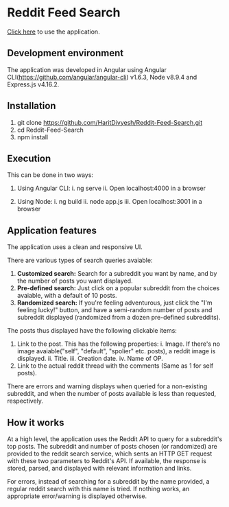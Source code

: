 # Reddit Feed Search

[Click here](https://reddit-feed-search.firebaseapp.com/) to use the application.

## Development environment

The application was developed in Angular using Angular CLI(https://github.com/angular/angular-cli) v1.6.3, Node v8.9.4 and Express.js v4.16.2.

## Installation

1. git clone https://github.com/HaritDivyesh/Reddit-Feed-Search.git
2. cd Reddit-Feed-Search
3. npm install

## Execution

This can be done in two ways:

1. Using Angular CLI:
	i. ng serve
	ii. Open localhost:4000 in a browser

2. Using Node:
	i. ng build
	ii. node app.js
	iii. Open localhost:3001 in a browser

## Application features

The application uses a clean and responsive UI.

There are various types of search queries avaiable:

1. **Customized search:** Search for a subreddit you want by name, and by the number of posts you want displayed.
2. **Pre-defined search:** Just click on a popular subreddit from the choices avaiable, with a default of 10 posts.
3. **Randomized search:** If you're feeling adventurous, just click the "I'm feeling lucky!" button, and have a semi-random number of posts and subreddit displayed (randomized from a dozen pre-defined subreddits).

The posts thus displayed have the following clickable items:

1. Link to the post. This has the following properties:
	i. Image. If there's no image avaiable("self", "default", "spolier" etc. posts), a reddit image is displayed.
	ii. Title.
	iii. Creation date.
	iv. Name of OP.
2. Link to the actual reddit thread with the comments (Same as 1 for self posts).

There are errors and warning displays when queried for a non-existing subreddit, and when the number of posts available is less than requested, respectively.

## How it works

At a high level, the application uses the Reddit API to query for a subreddit's top posts. The subreddit and number of posts chosen (or randomized) are provided to the reddit search service, which sents an HTTP GET request with these two parameters to Reddit's API. If available, the response is stored, parsed, and displayed with relevant information and links.

For errors, instead of searching for a subreddit by the name provided, a regular reddit search with this name is tried. If nothing works, an appropriate error/warning is displayed otherwise.

